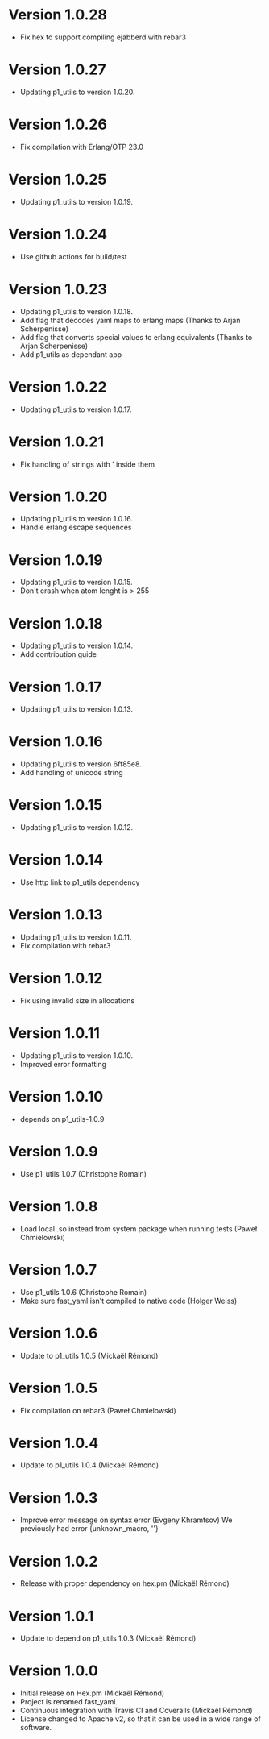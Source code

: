 # Version 1.0.28

* Fix hex to support compiling ejabberd with rebar3

# Version 1.0.27

* Updating p1_utils to version 1.0.20.

# Version 1.0.26

* Fix compilation with Erlang/OTP 23.0

# Version 1.0.25

* Updating p1_utils to version 1.0.19.

# Version 1.0.24

* Use github actions for build/test

# Version 1.0.23

* Updating p1_utils to version 1.0.18.
* Add flag that decodes yaml maps to erlang maps (Thanks to Arjan Scherpenisse)
* Add flag that converts special values to erlang equivalents (Thanks to Arjan Scherpenisse)
* Add p1_utils as dependant app

# Version 1.0.22

* Updating p1_utils to version 1.0.17.

# Version 1.0.21

* Fix handling of strings with ' inside them

# Version 1.0.20

* Updating p1_utils to version 1.0.16.
* Handle erlang escape sequences

# Version 1.0.19

* Updating p1_utils to version 1.0.15.
* Don't crash when atom lenght is > 255

# Version 1.0.18

* Updating p1_utils to version 1.0.14.
* Add contribution guide

# Version 1.0.17

* Updating p1_utils to version 1.0.13.

# Version 1.0.16

* Updating p1_utils to version 6ff85e8.
* Add handling of unicode string

# Version 1.0.15

* Updating p1_utils to version 1.0.12.

# Version 1.0.14

* Use http link to p1\_utils dependency

# Version 1.0.13

* Updating p1_utils to version 1.0.11.
* Fix compilation with rebar3

# Version 1.0.12

* Fix using invalid size in allocations

# Version 1.0.11

* Updating p1_utils to version 1.0.10.
* Improved error formatting

# Version 1.0.10

* depends on p1_utils-1.0.9

# Version 1.0.9

* Use p1_utils 1.0.7 (Christophe Romain)

# Version 1.0.8

* Load local .so instead from system package when running tests (Paweł Chmielowski)

# Version 1.0.7

* Use p1_utils 1.0.6 (Christophe Romain)
* Make sure fast_yaml isn't compiled to native code (Holger Weiss)

# Version 1.0.6

* Update to p1_utils 1.0.5 (Mickaël Rémond)

# Version 1.0.5

* Fix compilation on rebar3 (Paweł Chmielowski)

# Version 1.0.4

* Update to p1_utils 1.0.4 (Mickaël Rémond)

# Version 1.0.3

* Improve error message on syntax error (Evgeny Khramtsov)
  We previously had error {unknown_macro, ''}

# Version 1.0.2

* Release with proper dependency on hex.pm (Mickaël Rémond)

# Version 1.0.1

* Update to depend on p1_utils 1.0.3 (Mickaël Rémond)

# Version 1.0.0

* Initial release on Hex.pm (Mickaël Rémond)
* Project is renamed fast_yaml.
* Continuous integration with Travis CI and Coveralls (Mickaël Rémond)
* License changed to Apache v2, so that it can be used in a wide range
  of software.
